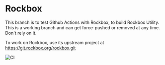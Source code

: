 
Rockbox
=======

This branch is to test Github Actions with Rockbox, to build Rockbox Utility.
This is a working branch and can get force-pushed or removed at any time. Don't
rely on it.

To work on Rockbox, use its upstream project at https://git.rockbox.org/rockbox.git

![CI](https://github.com/bluebrother/rockbox/workflows/CI/badge.svg?branch=gh-actions)

